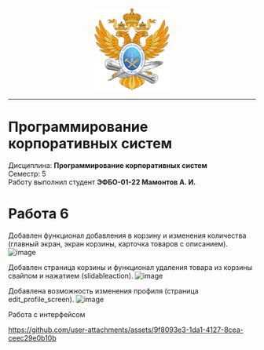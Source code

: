 <p align="center">
  <img src="images/MIREA_Gerb_Colour.svg" alt="Mirea_Gerb" width="30%"/>
</p>

___

# Программирование корпоративных систем
Дисциплина: **Программирование корпоративных систем** <br>
Семестр: 5 <br>
Работу выполнил студент **ЭФБО-01-22 Мамонтов А. И.** <br>

# Работа 6
Добавлен функционал добавления в корзину и изменения количества (главный экран, экран корзины, карточка товаров с описанием).
<img width="585" alt="image" src="https://github.com/user-attachments/assets/236dd125-e15a-4486-9e09-2431701c7585">

Добавлен страница корзины и функционал удаления товара из корзины свайпом и нажатием (slidableaction).
<img width="742" alt="image" src="https://github.com/user-attachments/assets/0bfe58a7-83bb-45a5-827e-9395d4966418">

Добавлена возможность изменения профиля (страница edit_profile_screen).
<img width="742" alt="image" src="https://github.com/user-attachments/assets/c30d779b-0fd4-4d9a-a943-d194734be19c">

Работа с интерфейсом

https://github.com/user-attachments/assets/9f8093e3-1da1-4127-8cea-ceec29e0b10b
